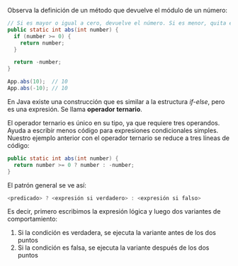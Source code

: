 Observa la definición de un método que devuelve el módulo de un número:

```java
// Si es mayor o igual a cero, devuelve el número. Si es menor, quita el signo
public static int abs(int number) {
  if (number >= 0) {
    return number;
  }

  return -number;
}

App.abs(10);  // 10
App.abs(-10); // 10
```

En Java existe una construcción que es similar a la estructura *if-else*, pero es una expresión. Se llama **operador ternario**.

El operador ternario es único en su tipo, ya que requiere tres operandos. Ayuda a escribir menos código para expresiones condicionales simples. Nuestro ejemplo anterior con el operador ternario se reduce a tres líneas de código:

```java
public static int abs(int number) {
  return number >= 0 ? number : -number;
}
```

El patrón general se ve así:

```java
<predicado> ? <expresión si verdadero> : <expresión si falso>
```

Es decir, primero escribimos la expresión lógica y luego dos variantes de comportamiento:

1. Si la condición es verdadera, se ejecuta la variante antes de los dos puntos
2. Si la condición es falsa, se ejecuta la variante después de los dos puntos

